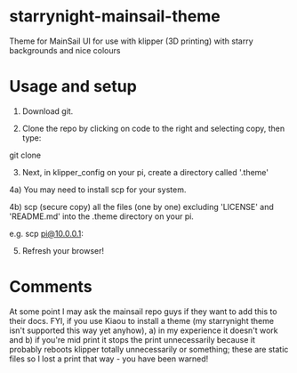 # starrynight-mainsail-theme
Theme for MainSail UI for use with klipper (3D printing) with starry backgrounds and nice colours

# Usage and setup
1) Download git.

2) Clone the repo by clicking on code to the right and selecting copy, then type:

git clone <paste in here without corner brackets>

3) Next, in klipper_config on your pi, create a directory called '.theme'

4a) You may need to install scp for your system.

4b) scp (secure copy) all the files (one by one) excluding 'LICENSE' and 'README.md' into the .theme directory on your pi.

e.g. scp <filename without corner brackets> pi@10.0.0.1:<filename without corner brackets>

5) Refresh your browser!

# Comments
At some point I may ask the mainsail repo guys if they want to add this to their docs.
FYI, if you use Kiaou to install a theme (my starrynight theme isn't supported this way yet anyhow), a) in my experience it doesn't work and b) if you're mid print it stops the print unnecessarily because it probably reboots klipper totally unnecessarily or something; these are static files so I lost a print that way - you have been warned!
